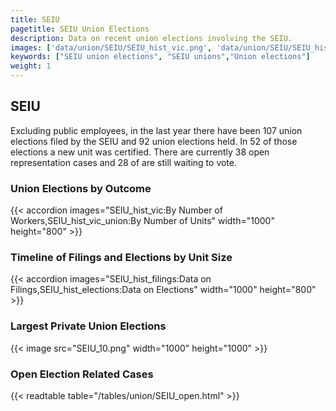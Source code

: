 ```yaml
---
title: SEIU
pagetitle: SEIU Union Elections
description: Data on recent union elections involving the SEIU.
images: ['data/union/SEIU/SEIU_hist_vic.png', 'data/union/SEIU/SEIU_hist_size.png', 'data/union/SEIU/SEIU_10.png']
keywords: ["SEIU union elections", "SEIU unions","Union elections"]
weight: 1
---
```

##  SEIU

Excluding public employees, in the last year there have been 107 union elections filed by the SEIU and 92 union elections held. In 52 of those elections a new unit was certified. There are currently 38 open representation cases and 28 of are still waiting to vote.

### Union Elections by Outcome
{{< accordion images="SEIU_hist_vic:By Number of Workers,SEIU_hist_vic_union:By Number of Units" width="1000" height="800" >}}

### Timeline of Filings and Elections by Unit Size
{{< accordion images="SEIU_hist_filings:Data on Filings,SEIU_hist_elections:Data on Elections" width="1000" height="800" >}}

### Largest Private Union Elections
{{< image src="SEIU_10.png" width="1000" height="1000"  >}}

### Open Election Related Cases
{{< readtable table="/tables/union/SEIU_open.html" >}}

